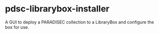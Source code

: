 # pdsc-librarybox-installer
A GUI to deploy a PARADISEC collection to a LibraryBox and configure the box for use.
